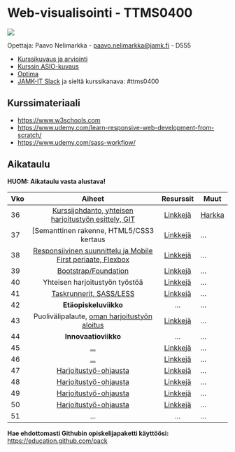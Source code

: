 # Web-visualisointi - TTMS0400

![](https://cdn.pixabay.com/photo/2017/06/16/07/26/under-construction-2408062_960_720.png)

Opettaja: Paavo Nelimarkka - paavo.nelimarkka@jamk.fi - D555

- [Kurssikuvaus ja arviointi](https://github.com/JAMK-IT/TTMS0400-web-visualisointi/wiki/kuvaus-ja-arvostelu)
- [Kurssin ASIO-kuvaus](https://asio.jamk.fi/pls/asio/asio_ectskuv1.kurssin_ks?ktun=TTMS0400&knro=&noclose=%20&lan=f)
- [Optima](https://optima.jamk.fi/)
- [JAMK-IT Slack](https://jamk-it.slack.com) ja sieltä kurssikanava: #ttms0400

## Kurssimateriaali

- https://www.w3schools.com
- https://www.udemy.com/learn-responsive-web-development-from-scratch/
- https://www.udemy.com/sass-workflow/

## Aikataulu

**HUOM: Aikataulu vasta alustava!**

| Vko | Aiheet | Resurssit | Muut |
|:--------|:----------:|:-----:|---------|
| 36 | [Kurssijohdanto, yhteisen harjoitustyön esittely, GIT]() | [Linkkejä]() | [Harkka]() |
| 37 | [Semanttinen rakenne, HTML5/CSS3 kertaus | [Linkkejä]() | ... |
| 38 | [Responsiivinen suunnittelu ja Mobile First periaate, Flexbox]() | [Linkkejä]() | ... |
| 39 | [Bootstrap/Foundation]() | [Linkkejä]() | ... |
| 40 | Yhteisen harjoitustyön työstöä | [Linkkejä]() | ... |
| 41 | [Taskrunnerit, SASS/LESS]() | [Linkkejä]() | ... |
| 42 | **Etäopiskeluviikko** | ... | ... |
| 43 | Puolivälipalaute, [oman harjoitustyön aloitus]() | [Linkkejä]() | ... |
| 44 | **Innovaatioviikko** | ... | ... |
| 45 | [...]() | [Linkkejä]() | ... |
| 46 | [...]() | [Linkkejä]() | ... |
| 47 | [Harjoitustyö-ohjausta]() | [Linkkejä]() | ... |
| 48 | [Harjoitustyö-ohjausta]() | [Linkkejä]()| ... |
| 49 | [Harjoitustyö-ohjausta]() | [Linkkejä]() | ... |
| 50 | [Harjoitustyö-ohjausta]() | [Linkkejä]() | ... |
| 51 | ... | ... | ... |

**Hae ehdottomasti Githubin opiskelijapaketti käyttöösi:** https://education.github.com/pack

